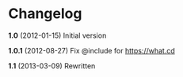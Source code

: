 # Changelog
**1.0** (2012-01-15)
Initial version

**1.0.1** (2012-08-27)
Fix @include for https://what.cd

**1.1** (2013-03-09)
Rewritten
